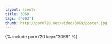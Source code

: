 ```yaml
--- 
layout: sieutv
title: 3069
tags: ["003"]
thumb: http://porn720.net/video/3069/poster.jpg
---
```

{% include porn720 key="3069" %} 

